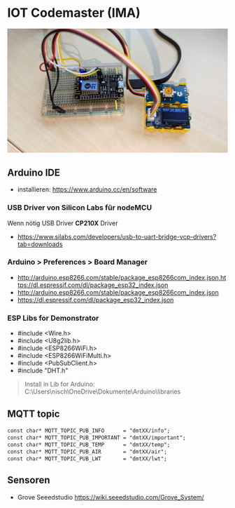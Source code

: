 # IOT Codemaster (IMA)

![IOT HW AUfbau](/assets/iot.jpg)

## Arduino IDE

* installieren: https://www.arduino.cc/en/software

### USB Driver von Silicon Labs für nodeMCU
Wenn nötig USB Driver **CP210X** Driver 
* https://www.silabs.com/developers/usb-to-uart-bridge-vcp-drivers?tab=downloads 

### Arduino > Preferences > Board Manager
* http://arduino.esp8266.com/stable/package_esp8266com_index.json,https://dl.espressif.com/dl/package_esp32_index.json
* http://arduino.esp8266.com/stable/package_esp8266com_index.json
* https://dl.espressif.com/dl/package_esp32_index.json

### ESP Libs for Demonstrator
* #include <Wire.h>
* #include <U8g2lib.h>
* #include <ESP8266WiFi.h>
* #include <ESP8266WiFiMulti.h>
* #include <PubSubClient.h>
* #include "DHT.h"
> Install  in Lib for Arduino: C:\Users\nisch\OneDrive\Dokumente\Arduino\libraries

## MQTT topic

```
const char* MQTT_TOPIC_PUB_INFO      = "dmtXX/info";       
const char* MQTT_TOPIC_PUB_IMPORTANT = "dmtXX/important";   
const char* MQTT_TOPIC_PUB_TEMP      = "dmtXX/temp";       
const char* MQTT_TOPIC_PUB_AIR       = "dmtXX/air";        
const char* MQTT_TOPIC_PUB_LWT       = "dmtXX/lwt"; 
```

## Sensoren

* Grove Seeedstudio https://wiki.seeedstudio.com/Grove_System/
